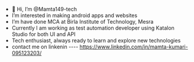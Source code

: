 - 👋 Hi, I’m @Mamta149-tech
- I’m interested in making android apps and websites
- I’m have done MCA at Birla Institute of Technology, Mesra
- Currently I am working as test automation developer using Katalon Studio for both UI and API
- Tech enthusiast, always ready to learn and explore new technologies
- contact me on linkenin ---- https://www.linkedin.com/in/mamta-kumari-095123203/

<!---
Mamta149-tech/Mamta149-tech is a ✨ special ✨ repository because its `README.md` (this file) appears on your GitHub profile.
You can click the Preview link to take a look at your changes.
--->
